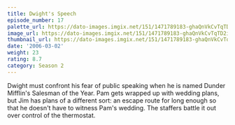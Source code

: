 ```yaml
---
title: Dwight's Speech
episode_number: 17
palette_url: https://dato-images.imgix.net/151/1471789183-ghaQnVkCvTqTD2iyeu9piZBltOL.jpg?ixlib=rb-1.1.0&ch=DPR%2CWidth&auto=enhance&palette=json
image_url: https://dato-images.imgix.net/151/1471789183-ghaQnVkCvTqTD2iyeu9piZBltOL.jpg?ixlib=rb-1.1.0&ch=DPR%2CWidth&auto=compress%2Cformat&w=500
thumbnail_url: https://dato-images.imgix.net/151/1471789183-ghaQnVkCvTqTD2iyeu9piZBltOL.jpg?ixlib=rb-1.1.0&ch=DPR%2CWidth&auto=enhance&w=500&h=280&fit=crop&fm=jpg
date: '2006-03-02'
weight: 23
rating: 8.7
category: Season 2
---
```


Dwight must confront his fear of public speaking when he is named Dunder Mifflin's Salesman of the Year. Pam gets wrapped up with wedding plans, but Jim has plans of a different sort: an escape route for long enough so that he doesn't have to witness Pam's wedding. The staffers battle it out over control of the thermostat.